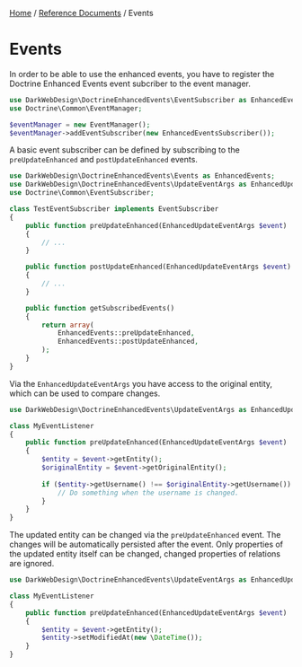 [Home](../index.md) /
[Reference Documents](index.md) /
Events

# Events

In order to be able to use the enhanced events, you have to register the Doctrine Enhanced Events event subcriber to the
event manager.

```php
use DarkWebDesign\DoctrineEnhancedEvents\EventSubscriber as EnhancedEventsSubscriber;
use Doctrine\Common\EventManager;

$eventManager = new EventManager();
$eventManager->addEventSubscriber(new EnhancedEventsSubscriber());
```

A basic event subscriber can be defined by subscribing to the `preUpdateEnhanced` and `postUpdateEnhanced` events.

```php
use DarkWebDesign\DoctrineEnhancedEvents\Events as EnhancedEvents;
use DarkWebDesign\DoctrineEnhancedEvents\UpdateEventArgs as EnhancedUpdateEventArgs;
use Doctrine\Common\EventSubscriber;

class TestEventSubscriber implements EventSubscriber
{
    public function preUpdateEnhanced(EnhancedUpdateEventArgs $event)
    {
        // ...
    }

    public function postUpdateEnhanced(EnhancedUpdateEventArgs $event)
    {
        // ...
    }

    public function getSubscribedEvents()
    {
        return array(
            EnhancedEvents::preUpdateEnhanced,
            EnhancedEvents::postUpdateEnhanced,
        );
    }
}
```

Via the `EnhancedUpdateEventArgs` you have access to the original entity, which can be used to compare changes.

```php
use DarkWebDesign\DoctrineEnhancedEvents\UpdateEventArgs as EnhancedUpdateEventArgs;

class MyEventListener
{
    public function preUpdateEnhanced(EnhancedUpdateEventArgs $event)
    {
        $entity = $event->getEntity();
        $originalEntity = $event->getOriginalEntity();
    
        if ($entity->getUsername() !== $originalEntity->getUsername()) {
            // Do something when the username is changed.
        }
    }
}
```

The updated entity can be changed via the `preUpdateEnhanced` event. The changes will be automatically persisted after the
event. Only properties of the updated entity itself can be changed, changed properties of relations are ignored.

```php
use DarkWebDesign\DoctrineEnhancedEvents\UpdateEventArgs as EnhancedUpdateEventArgs;

class MyEventListener
{
    public function preUpdateEnhanced(EnhancedUpdateEventArgs $event)
    {
        $entity = $event->getEntity();
        $entity->setModifiedAt(new \DateTime());
    }
}
```
